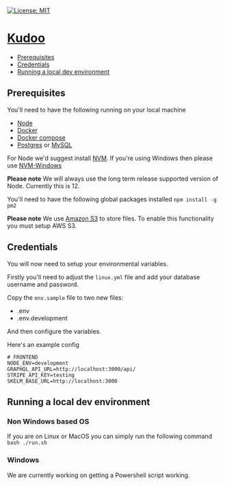 [![License: MIT](https://img.shields.io/badge/License-MIT-yellow.svg)](https://opensource.org/licenses/MIT)

# [Kudoo](https://kudoo.io)

  - [Prerequisites](#prerequisites)
  - [Credentials](#credentials)
  - [Running a local dev environment](#running-a-local-dev-environment)

## Prerequisites
You'll need to have the following running on your local machine
* [Node](https://nodejs.org/en/)
* [Docker](https://www.docker.com/)
* [Docker compose](https://docs.docker.com/compose/)
* [Postgres](https://www.postgresql.org/) or [MySQL](https://www.mysql.com/)

For Node we'd suggest install [NVM](https://github.com/nvm-sh/nvm). If you're using Windows then please use [NVM-Windows](https://github.com/coreybutler/nvm-windows)

**Please note** We will always use the long term release supported version of Node. Currently this is 12.

You'll need to have the following global packages installed
`npm install -g pm2`

**Please note** We use [Amazon S3](https://aws.amazon.com/s3/) to store files. To enable this functionality you must setup AWS S3.
 
## Credentials
You will now need to setup your environmental variables.

Firstly you'll need to adjust the `linux.yml` file and add your database username and password.

Copy the `env.sample` file to two new files:
* .env
* .env.development

And then configure the variables.

Here's an example config
```.env
# FRONTEND
NODE_ENV=development
GRAPHQL_API_URL=http://localhost:3000/api/
STRIPE_API_KEY=testing
SKELM_BASE_URL=http://localhost:3000
```

## Running a local dev environment
### Non Windows based OS
If you are on Linux or MacOS you can simply run the following command
`bash ./run.sh`

### Windows
We are currently working on getting a Powershell script working.